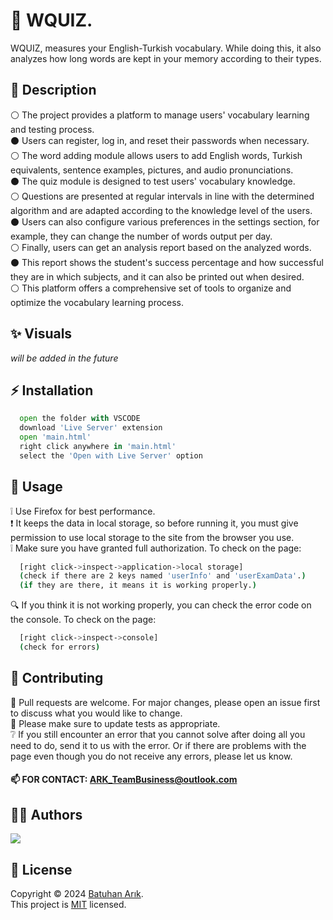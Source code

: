 ﻿# 📝 WQUIZ.

WQUIZ, measures your English-Turkish vocabulary. While doing this, it also analyzes how long words are kept in your memory according to their types.

## 🧾 Description

⚪ The project provides a platform to manage users' vocabulary learning and testing process.  
    ⚫ Users can register, log in, and reset their passwords when necessary.  
    ⚪ The word adding module allows users to add English words, Turkish equivalents, sentence examples, pictures, and audio pronunciations.  
    ⚫ The quiz module is designed to test users' vocabulary knowledge.  
    ⚪ Questions are presented at regular intervals in line with the determined algorithm and are adapted according to the knowledge level of the users.  
    ⚫ Users can also configure various preferences in the settings section, for example, they can change the number of words output per day.  
    ⚪ Finally, users can get an analysis report based on the analyzed words.  
    ⚫ This report shows the student's success percentage and how successful they are in which subjects, and it can also be printed out when desired.  
    ⚪ This platform offers a comprehensive set of tools to organize and optimize the vocabulary learning process.

## ✨ Visuals

*will be added in the future*

## ⚡ Installation

```python
  open the folder with VSCODE
  download 'Live Server' extension
  open 'main.html'
  right click anywhere in 'main.html'
  select the 'Open with Live Server' option
```

## 🚀 Usage

❕ Use Firefox for best performance.  
❗ It keeps the data in local storage, so before running it, you must give permission to use local storage to the site from the browser you use.  
❕ Make sure you have granted full authorization. To check on the page:
```bash
  [right click->inspect->application->local storage]
  (check if there are 2 keys named 'userInfo' and 'userExamData'.)
  (if they are there, it means it is working properly.) 
```
🔍 If you think it is not working properly, you can check the error code on the console. To check on the page:
```bash
  [right click->inspect->console]
  (check for errors)
```

## 🤝 Contributing

💬 Pull requests are welcome. For major changes, please open an issue first
to discuss what you would like to change.  
🚨 Please make sure to update tests as appropriate.  
❔ If you still encounter an error that you cannot solve after doing all you need to do, send it to us with the error. 
Or if there are problems with the page even though you do not receive any errors, please let us know.

#### 📫 FOR CONTACT:   ARK_TeamBusiness@outlook.com

## 👨‍💻 Authors

<a href="https://github.com/BatuhanARK/WQUIZ./graphs/contributors">
  <img src="https://contrib.rocks/image?repo=BatuhanARK/WQUIZ." />
</a>

## 📝 License

Copyright © 2024 [Batuhan Arık](https://github.com/BatuhanARK).  
This project is [MIT](https://github.com/BatuhanARK/WQUIZ./blob/main/LICENSE.txt) licensed.
